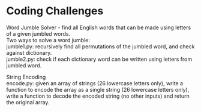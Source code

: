 Coding Challenges
==================
Word Jumble Solver - find all English words that can be made using letters of a given jumbled words.
<br>Two ways to solve a word jumble:
<br>jumble1.py: recursively find all permutations of the jumbled word, and check against dictionary.
<br>jumble2.py: check if each dictionary word can be written using letters from jumbled word.

String Encoding
<br>encode.py: given an array of strings (26 lowercase letters only), write a function to encode the array as a single string (26 lowercase letters only), write a function to decode the encoded string (no other inputs) and return the original array.
